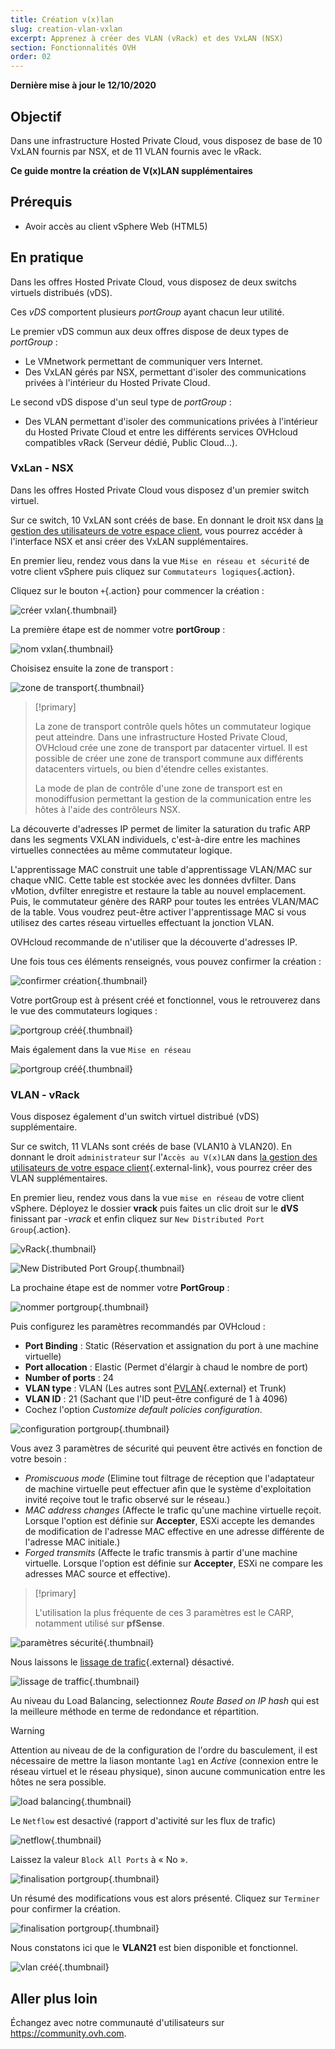 ```yaml
---
title: Création v(x)lan
slug: creation-vlan-vxlan
excerpt: Apprenez à créer des VLAN (vRack) et des VxLAN (NSX)
section: Fonctionnalités OVH
order: 02
---
```


**Dernière mise à jour le 12/10/2020**

## Objectif

Dans une infrastructure Hosted Private Cloud, vous disposez de base de 10 VxLAN fournis par NSX, et de 11 VLAN fournis avec le vRack.

**Ce guide montre la création de V(x)LAN supplémentaires**

## Prérequis

- Avoir accès au client vSphere Web (HTML5)

## En pratique

Dans les offres Hosted Private Cloud, vous disposez de deux switchs virtuels distribués (vDS). 

Ces *vDS* comportent plusieurs *portGroup* ayant chacun leur utilité.

Le premier vDS commun aux deux offres dispose de deux types de *portGroup* : 

- Le VMnetwork permettant de communiquer vers Internet.
- Des VxLAN gérés par NSX, permettant d'isoler des communications privées à l'intérieur du Hosted Private Cloud.

Le second vDS dispose d'un seul type de *portGroup* : 

- Des VLAN permettant d'isoler des communications privées à l'intérieur du Hosted Private Cloud et entre les différents services OVHcloud compatibles vRack (Serveur dédié, Public Cloud...). 

### VxLan - NSX 

Dans les offres Hosted Private Cloud vous disposez d'un premier switch virtuel. 

Sur ce switch, 10 VxLAN sont créés de base. En donnant le droit `NSX` dans [la gestion des utilisateurs de votre espace client](../manager-ovh-private-cloud/#utilisateurs), vous pourrez accéder à l'interface NSX et ansi créer des VxLAN supplémentaires.

En premier lieu, rendez vous dans la vue `Mise en réseau et sécurité` de votre client vSphere puis cliquez sur `Commutateurs logiques`{.action}.

Cliquez sur le bouton `+`{.action} pour commencer la création :

![créer vxlan](images/01createVxLAN.png){.thumbnail}

La première étape est de nommer votre **portGroup** :

![nom vxlan](images/02nameVxLAN.png){.thumbnail}

Choisisez ensuite la zone de transport : 

![zone de transport](images/03transportZone.png){.thumbnail}

> [!primary]
>
> La zone de transport contrôle quels hôtes un commutateur logique peut atteindre. Dans une infrastructure Hosted Private Cloud, OVHcloud crée une zone de transport par datacenter virtuel.
> Il est possible de créer une zone de transport commune aux différents datacenters virtuels, ou bien d'étendre celles existantes.
>
> La mode de plan de contrôle d'une zone de transport est en monodiffusion permettant la gestion de la communication entre les hôtes à l'aide des contrôleurs NSX.
>

La découverte d'adresses IP permet de limiter la saturation du trafic ARP dans les segments VXLAN individuels, c'est-à-dire entre les machines virtuelles connectées au même commutateur logique.

L'apprentissage MAC construit une table d'apprentissage VLAN/MAC sur chaque vNIC. Cette table est stockée avec les données dvfilter. Dans vMotion, dvfilter enregistre et restaure la table au nouvel emplacement. Puis, le commutateur génère des RARP pour toutes les entrées VLAN/MAC de la table. Vous voudrez peut-être activer l'apprentissage MAC si vous utilisez des cartes réseau virtuelles effectuant la jonction VLAN.

OVHcloud recommande de n'utiliser que la découverte d'adresses IP.

Une fois tous ces éléments renseignés, vous pouvez confirmer la création :

![confirmer création](images/04ConfirmVxLAN.png){.thumbnail}

Votre portGroup est à présent créé et fonctionnel, vous le retrouverez dans le vue des commutateurs logiques : 

![portgroup créé](images/05VxLANcreated.png){.thumbnail}

Mais également dans la vue `Mise en réseau`

![portgroup créé](images/06VxLANnetworking.png){.thumbnail}

### VLAN - vRack

Vous disposez également d'un switch virtuel distribué (vDS) supplémentaire.

Sur ce switch, 11 VLANs sont créés de base (VLAN10 à VLAN20). En donnant le droit `administrateur` sur l'`Accès au V(x)LAN` dans [la gestion des utilisateurs de votre espace client](../manager-ovh-private-cloud/#utilisateurs){.external-link}, vous pourrez créer des VLAN supplémentaires.

En premier lieu, rendez vous dans la vue `mise en réseau` de votre client vSphere. Déployez le dossier **vrack** puis faites un clic droit sur le **dVS** finissant par *-vrack* et enfin cliquez sur `New Distributed Port Group`{.action}.

![vRack](images/07network.png){.thumbnail}

![New Distributed Port Group](images/08network1.png){.thumbnail}

La prochaine étape est de nommer votre **PortGroup** :

![nommer portgroup](images/09network2.png){.thumbnail}

Puis configurez les paramètres recommandés par OVHcloud :

- **Port Binding** : Static (Réservation et assignation du port à une machine virtuelle)
- **Port allocation** : Elastic (Permet d'élargir à chaud le nombre de port)
- **Number of ports** : 24
- **VLAN type** : VLAN (Les autres sont [PVLAN](https://kb.vmware.com/s/article/1010691){.external} et Trunk)
- **VLAN ID** : 21 (Sachant que l'ID peut-être configuré de 1 à 4096)
- Cochez l'option *Customize default policies configuration*.

![configuration portgroup](images/10network3.png){.thumbnail}

Vous avez 3 paramètres de sécurité qui peuvent être activés en fonction de votre besoin : 

- *Promiscuous mode* (Elimine tout filtrage de réception que l'adaptateur de machine virtuelle peut effectuer afin que le système d'exploitation invité reçoive tout le trafic observé sur le réseau.)
- *MAC address changes* (Affecte le trafic qu'une machine virtuelle reçoit. Lorsque l'option est définie sur **Accepter**, ESXi accepte les demandes de modification de l'adresse MAC effective en une adresse différente de l'adresse MAC initiale.)
- *Forged transmits* (Affecte le trafic transmis à partir d'une machine virtuelle. Lorsque l'option est définie sur **Accepter**, ESXi ne compare les adresses MAC source et effective).

> [!primary]
>
> L'utilisation la plus fréquente de ces 3 paramètres est le CARP, notamment utilisé sur **pfSense**.
> 

![paramètres sécurité](images/11network4.png){.thumbnail}

Nous laissons le [lissage de trafic](https://docs.vmware.com/en/VMware-vSphere/6.5/com.vmware.vsphere.networking.doc/GUID-CF01515C-8525-4424-92B5-A982489BACE2.html){.external} désactivé.

![lissage de traffic](images/12network5.png){.thumbnail}

Au niveau du Load Balancing, selectionnez *Route Based on IP hash* qui est la meilleure méthode en terme de redondance et répartition.

> [!warning]
>
> Attention au niveau de de la configuration de l'ordre du basculement, il est nécessaire de mettre la liason montante `lag1` en *Active* (connexion entre le réseau virtuel et le réseau physique), sinon aucune communication entre les hôtes ne sera possible.
>

![load balancing](images/13network6.png){.thumbnail}

Le `Netflow` est desactivé (rapport d'activité sur les flux de trafic)

![netflow](images/14network7.png){.thumbnail}

Laissez la valeur `Block All Ports` à « No ».

![finalisation portgroup](images/15network9.png){.thumbnail}

Un résumé des modifications vous est alors présenté. Cliquez sur `Terminer` pour confirmer la création.

![finalisation portgroup](images/16network10.png){.thumbnail}

Nous constatons ici que le **VLAN21** est bien disponible et fonctionnel.

![vlan créé](images/17network11.png){.thumbnail}

## Aller plus loin

Échangez avec notre communauté d'utilisateurs sur <https://community.ovh.com>.

